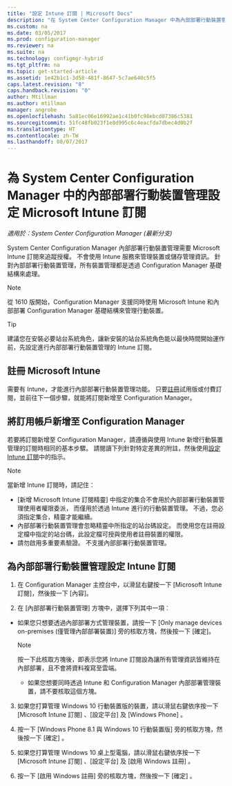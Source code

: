 ```yaml
---
title: "設定 Intune 訂閱 | Microsoft Docs"
description: "在 System Center Configuration Manager 中為內部部署行動裝置管理設定 Intune 訂閱來追蹤授權。"
ms.custom: na
ms.date: 03/05/2017
ms.prod: configuration-manager
ms.reviewer: na
ms.suite: na
ms.technology: configmgr-hybrid
ms.tgt_pltfrm: na
ms.topic: get-started-article
ms.assetid: 1e42b1c1-3d58-481f-8647-5c7ae640c5f5
caps.latest.revision: "8"
caps.handback.revision: "0"
author: Mtillman
ms.author: mtillman
manager: angrobe
ms.openlocfilehash: 5a81ec06e16992ae1c41b0fc98ebcd07386c5381
ms.sourcegitcommit: 51fc48fb023f1e8d995c6c4eacfda7dbec4d0b2f
ms.translationtype: HT
ms.contentlocale: zh-TW
ms.lasthandoff: 08/07/2017
---
```

# <a name="set-up-a-microsoft-intune-subscription-for-on-premises-mobile-device-management-in-system-center-configuration-manager"></a>為 System Center Configuration Manager 中的內部部署行動裝置管理設定 Microsoft Intune 訂閱

*適用於：System Center Configuration Manager (最新分支)*

System Center Configuration Manager 內部部署行動裝置管理需要 Microsoft Intune 訂閱來追蹤授權。 不會使用 Intune 服務來管理裝置或儲存管理資訊。 針對內部部署行動裝置管理，所有裝置管理都是透過 Configuration Manager 基礎結構來處理。  

> [!NOTE]  
> 從 1610 版開始，Configuration Manager 支援同時使用 Microsoft Intune 和內部部署 Configuration Manager 基礎結構來管理行動裝置。   

> [!TIP]  
>  建議您在安裝必要站台系統角色，讓新安裝的站台系統角色能以最快時間開始運作前，先設定進行內部部署行動裝置管理的 Intune 訂閱。  

##  <a name="sign-up-for-microsoft-intune"></a>註冊 Microsoft Intune  
 需要有 Intune，才能進行內部部署行動裝置管理功能。 只要[註冊](http://www.microsoft.com/en-us/server-cloud/products/microsoft-intune/)試用版或付費訂閱，並前往下一個步驟，就能將訂閱新增至 Configuration Manager。  

##  <a name="add-the-intune-subscription-to-configuration-manager"></a>將訂用帳戶新增至 Configuration Manager  
 若要將訂閱新增至 Configuration Manager，請遵循與使用 Intune 新增行動裝置管理的訂閱時相同的基本步驟。 請閱讀下列針對特定差異的附註，然後使用[設定 Intune 訂閱](../deploy-use/configure-intune-subscription.md)中的指示。  

> [!NOTE]  
>  當新增 Intune 訂閱時，請記住：  
>   
>  -   [新增 Microsoft Intune 訂閱精靈] 中指定的集合不會用於內部部署行動裝置管理使用者權限委派， 而僅用於透過 Intune 進行的行動裝置管理。 不過，您必須指定集合，精靈才能繼續。  
> -   內部部署行動裝置管理會忽略精靈中所指定的站台碼設定。 而使用您在註冊設定檔中指定的站台碼，此設定檔可授與使用者註冊裝置的權限。  
> -   請勿啟用多重要素驗證。 不支援內部部署行動裝置管理。  

##  <a name="configure-the-intune-subscription-for-on-premises-mobile-device-management"></a>為內部部署行動裝置管理設定 Intune 訂閱  

1.  在 Configuration Manager 主控台中，以滑鼠右鍵按一下 [Microsoft Intune 訂閱]，然後按一下 [內容]。  

2.  在 [內部部署行動裝置管理] 方塊中，選擇下列其中一項︰

  - 如果您只想要透過內部部署方式管理裝置，請按一下 [Only manage devices on-premises (僅管理內部部署裝置)] 旁的核取方塊，然後按一下 [確定]。  

      > [!NOTE]  
      >  按一下此核取方塊後，即表示您將 Intune 訂閱設為讓所有管理資訊皆維持在內部部署，且不會將資料複寫至雲端。  

    - 如果您想要同時透過 Intune 和 Configuration Manager 內部部署管理裝置，請不要核取這個方塊。

3.  如果您打算管理 Windows 10 行動裝置版的裝置，請以滑鼠右鍵依序按一下 [Microsoft Intune 訂閱] 、[設定平台] 及 [Windows Phone]  。  

4.  按一下 [Windows Phone 8.1 與 Windows 10 行動裝置版] 旁的核取方塊，然後按一下 [確定] 。  

5.  如果您打算管理 Windows 10 桌上型電腦，請以滑鼠右鍵依序按一下 [Microsoft Intune 訂閱] 、[設定平台] 及 [啟用 Windows 註冊] 。  

6.  按一下 [啟用 Windows 註冊] 旁的核取方塊，然後按一下 [確定] 。  
